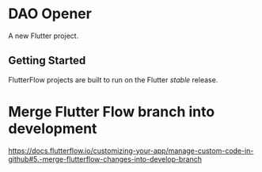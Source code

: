 # DAO Opener

A new Flutter project.

## Getting Started

FlutterFlow projects are built to run on the Flutter _stable_ release.

# Merge Flutter Flow branch into development
https://docs.flutterflow.io/customizing-your-app/manage-custom-code-in-github#5.-merge-flutterflow-changes-into-develop-branch
